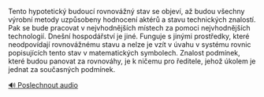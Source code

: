 
Tento hypotetický budoucí rovnovážný stav se objeví, až budou všechny výrobní metody uzpůsobeny hodnocení aktérů a stavu technických znalostí. Pak se bude pracovat v nejvhodnějších místech za pomoci nejvhodnějších technologií. Dnešní hospodářství je jiné. Funguje s jinými prostředky, které neodpovídají rovnovážnému stavu a nelze je vzít v úvahu v systému rovnic popisujících tento stav v matematických symbolech. Znalost podmínek, které budou panovat za rovnováhy, je k ničemu pro ředitele, jehož úkolem je jednat za současných podmínek.

[🔊 Poslechnout audio](/data/7-paragraphs/audio/chapter_143/para_008-Tento-hypotetick-budouc-rovnovn-stav-se-objev.mp3)
